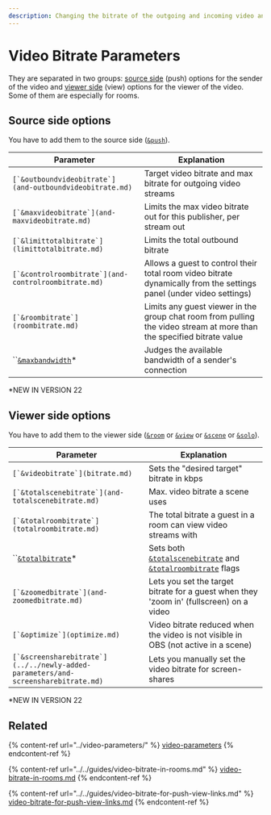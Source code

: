 ```yaml
---
description: Changing the bitrate of the outgoing and incoming video and for rooms
---
```


# Video Bitrate Parameters

They are separated in two groups: [source side](./#source-side-options) (push) options for the sender of the video and [viewer side](./#viewer-side-options) (view) options for the viewer of the video. Some of them are especially for rooms.

## Source side options

You have to add them to the source side ([`&push`](../../source-settings/push.md)).

| Parameter                                                  | Explanation                                                                                                           |
| ---------------------------------------------------------- | --------------------------------------------------------------------------------------------------------------------- |
| ``[`&outboundvideobitrate`](and-outboundvideobitrate.md)`` | Target video bitrate and max bitrate for outgoing video streams                                                       |
| ``[`&maxvideobitrate`](and-maxvideobitrate.md)``           | Limits the max video bitrate out for this publisher, per stream out                                                   |
| ``[`&limittotalbitrate`](limittotalbitrate.md)``           | Limits the total outbound bitrate                                                                                     |
| ``[`&controlroombitrate`](and-controlroombitrate.md)``     | Allows a guest to control their total room video bitrate dynamically from the settings panel (under video settings)   |
| ``[`&roombitrate`](roombitrate.md)``                       | Limits any guest viewer in the group chat room from pulling the video stream at more than the specified bitrate value |
| ``[`&maxbandwidth`](and-maxbandwidth.md)\*                 | Judges the available bandwidth of a sender's connection                                                               |

\*NEW IN VERSION 22

## **Viewer side options**

You have to add them to the viewer side ([`&room`](../../general-settings/room.md) or [`&view`](../view-parameters/view.md) or [`&scene`](../view-parameters/scene.md) or [`&solo`](../mixer-scene-parameters/and-solo.md)).

| Parameter                                                                           | Explanation                                                                                                     |
| ----------------------------------------------------------------------------------- | --------------------------------------------------------------------------------------------------------------- |
| ``[`&videobitrate`](bitrate.md)``                                                   | Sets the "desired target" bitrate in kbps                                                                       |
| ``[`&totalscenebitrate`](and-totalscenebitrate.md)``                                | Max. video bitrate a scene uses                                                                                 |
| ``[`&totalroombitrate`](totalroombitrate.md)``                                      | The total bitrate a guest in a room can view video streams with                                                 |
| ``[`&totalbitrate`](and-totalbitrate.md)\*                                          | Sets both [`&totalscenebitrate`](and-totalscenebitrate.md) and [`&totalroombitrate`](totalroombitrate.md) flags |
| ``[`&zoomedbitrate`](and-zoomedbitrate.md)``                                        | Lets you set the target bitrate for a guest when they 'zoom in' (fullscreen) on a video                         |
| ``[`&optimize`](optimize.md)``                                                      | Video bitrate reduced when the video is not visible in OBS (not active in a scene)                              |
| ``[`&screensharebitrate`](../../newly-added-parameters/and-screensharebitrate.md)`` | Lets you manually set the video bitrate for screen-shares                                                       |

\*NEW IN VERSION 22

## Related

{% content-ref url="../video-parameters/" %}
[video-parameters](../video-parameters/)
{% endcontent-ref %}

{% content-ref url="../../guides/video-bitrate-in-rooms.md" %}
[video-bitrate-in-rooms.md](../../guides/video-bitrate-in-rooms.md)
{% endcontent-ref %}

{% content-ref url="../../guides/video-bitrate-for-push-view-links.md" %}
[video-bitrate-for-push-view-links.md](../../guides/video-bitrate-for-push-view-links.md)
{% endcontent-ref %}
